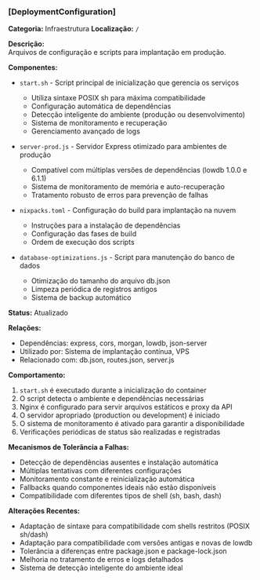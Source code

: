 ### [DeploymentConfiguration]
**Categoria:** Infraestrutura
**Localização:** `/`

**Descrição:**  
Arquivos de configuração e scripts para implantação em produção.

**Componentes:**
- `start.sh` - Script principal de inicialização que gerencia os serviços
  - Utiliza sintaxe POSIX sh para máxima compatibilidade
  - Configuração automática de dependências 
  - Detecção inteligente do ambiente (produção ou desenvolvimento)
  - Sistema de monitoramento e recuperação
  - Gerenciamento avançado de logs
  
- `server-prod.js` - Servidor Express otimizado para ambientes de produção
  - Compatível com múltiplas versões de dependências (lowdb 1.0.0 e 6.1.1)
  - Sistema de monitoramento de memória e auto-recuperação
  - Tratamento robusto de erros para prevenção de falhas

- `nixpacks.toml` - Configuração do build para implantação na nuvem
  - Instruções para a instalação de dependências
  - Configuração das fases de build
  - Ordem de execução dos scripts

- `database-optimizations.js` - Script para manutenção do banco de dados
  - Otimização do tamanho do arquivo db.json
  - Limpeza periódica de registros antigos
  - Sistema de backup automático

**Status:** Atualizado

**Relações:**
- Dependências: express, cors, morgan, lowdb, json-server
- Utilizado por: Sistema de implantação contínua, VPS
- Relacionado com: db.json, routes.json, server.js

**Comportamento:**
1. `start.sh` é executado durante a inicialização do container
2. O script detecta o ambiente e dependências necessárias
3. Nginx é configurado para servir arquivos estáticos e proxy da API
4. O servidor apropriado (production ou development) é iniciado
5. O sistema de monitoramento é ativado para garantir a disponibilidade
6. Verificações periódicas de status são realizadas e registradas

**Mecanismos de Tolerância a Falhas:**
- Detecção de dependências ausentes e instalação automática
- Múltiplas tentativas com diferentes configurações
- Monitoramento constante e reinicialização automática
- Fallbacks quando componentes ideais não estão disponíveis
- Compatibilidade com diferentes tipos de shell (sh, bash, dash)

**Alterações Recentes:**
- Adaptação de sintaxe para compatibilidade com shells restritos (POSIX sh/dash)
- Adaptação para compatibilidade com versões antigas e novas de lowdb
- Tolerância a diferenças entre package.json e package-lock.json
- Melhoria no tratamento de erros e logs detalhados
- Sistema de detecção inteligente do ambiente ideal 